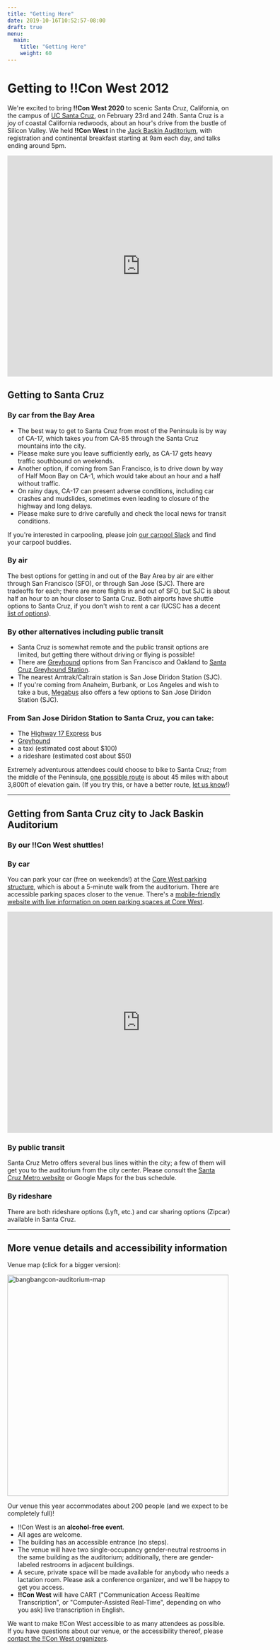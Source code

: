 ```yaml
---
title: "Getting Here"
date: 2019-10-16T10:52:57-08:00
draft: true
menu:
  main:
    title: "Getting Here"
    weight: 60
---
```


# Getting to !!Con West 2012

We're excited to bring **!!Con West 2020** to scenic Santa Cruz, California,
on the campus of [UC Santa Cruz](https://www.ucsc.edu/), on February 23rd
and 24th.  Santa Cruz is a joy of coastal California redwoods, about an
hour's drive from the bustle of Silicon Valley.  We held **!!Con
West** in the [Jack Baskin
Auditorium](https://www.google.com/maps/place/Jack+Baskin+Auditorium+101/@36.9997031,-122.0630586,17.32z/data=!4m5!3m4!1s0x808e4175229558fb:0x8d521799d868891c!8m2!3d37.000183!4d-122.0623527), 
with registration and continental breakfast starting at 9am each day, and talks ending around 5pm.

<div class="mapouter"><div class="gmap_canvas"><iframe width="600" height="500"
id="gmap_canvas"
src="https://maps.google.com/maps?q=baskin%20auditorium&t=&z=17&ie=UTF8&iwloc=&output=embed"
frameborder="0" scrolling="no" marginheight="0"
marginwidth="0"></iframe></div><style>.mapouter{text-align:right;height:500px;width:600px;}.gmap_canvas
{overflow:hidden;background:none!important;height:500px;width:600px;}</style></div>

## Getting to Santa Cruz

### By car from the Bay Area

- The best way to get to Santa Cruz from most of the Peninsula is by way of
  CA-17, which takes you from CA-85 through the Santa Cruz mountains into the
  city.
- Please make sure you leave sufficiently early, as CA-17 gets heavy traffic
  southbound on weekends.
- Another option, if coming from San Francisco, is to drive down by way of Half
  Moon Bay on CA-1, which would take about an hour and a half without traffic.
- On rainy days, CA-17 can present adverse conditions, including car crashes and
  mudslides, sometimes even leading to closure of the highway and long delays.
- Please make sure to drive carefully and check the local news for transit
  conditions.

If you're interested in carpooling, please join [our carpool
Slack]() and find your carpool buddies.

### By air

The best options for getting in and out of the Bay Area by air are either
through San Francisco (SFO), or through San Jose (SJC).  There are tradeoffs
for each; there are more flights in and out of SFO, but SJC is about half an
hour to an hour closer to Santa Cruz. Both airports have shuttle options to
Santa Cruz, if you don't wish to rent a car (UCSC has a decent
[list of options](https://taps.ucsc.edu/travel/airport-shuttles.html)).

### By other alternatives including public transit

- Santa Cruz is somewhat remote and the public transit options are limited, but
  getting there without driving or flying is possible!
- There are [Greyhound](https://www.greyhound.com) options from San Francisco
  and Oakland to [Santa Cruz Greyhound
  Station](https://locations.greyhound.com/bus-stations/US/Santa-Cruz).
- The nearest Amtrak/Caltrain station is San Jose Diridon Station (SJC).
- If you're coming from Anaheim, Burbank, or Los Angeles and wish to take a bus,
  [Megabus](https://us.megabus.com/) also offers a few options to San Jose
  Diridon Station (SJC).

### From San Jose Diridon Station to Santa Cruz, you can take:

- The [Highway 17
  Express](https://www.scmtd.com/en/component/systemmap/17/20192) bus
- [Greyhound](https://www.greyhound.com)
- a taxi (estimated cost about $100)
- a rideshare (estimated cost about $50)

Extremely adventurous attendees could choose to bike to Santa Cruz; from the
middle of the Peninsula, [one possible
route](https://www.strava.com/routes/11228019) is about 45 miles with about
3,800ft of elevation gain.  (If you try this, or have a better route, [let us
know](mailto:west-2020@exclamation.foundation)!)

---

## Getting from Santa Cruz city to Jack Baskin Auditorium

### By our !!Con West shuttles!

### By car

You can park your car (free on weekends!) at the [Core West parking
structure](https://www.google.com/maps/place/UCSC+Core+West+Structure/@36.9990766,-122.0658659,17z/data=!3m1!4b1!4m5!3m4!1s0x808e417574d7cc95:0xfc9187c7cae8a8c2!8m2!3d36.9990766!4d-122.0636772),
which is about a 5-minute walk from the auditorium. There are accessible parking
spaces closer to the venue.  There's a [mobile-friendly website with live
information on open parking spaces at Core
West](https://mobile.ucsc.edu/parking/corewest).

<div class="mapouter"><div class="gmap_canvas"><iframe width="600" height="500"
id="gmap_canvas"
src="https://maps.google.com/maps?q=ucsc%20core%20west&t=&z=17&ie=UTF8&iwloc=&output=embed"
frameborder="0" scrolling="no" marginheight="0"
marginwidth="0"></iframe></div><style>.mapouter{text-align:right;height:500px;width:600px;}.gmap_canvas
{overflow:hidden;background:none!important;height:500px;width:600px;}</style></div>

### By public transit

Santa Cruz Metro offers several bus lines within the city; a few of them will
get you to the auditorium from the city center. Please consult the [Santa Cruz
Metro website](https://www.scmtd.com/en/routes) or Google Maps for the bus
schedule.

### By rideshare

There are both rideshare options (Lyft, etc.) and car sharing options (Zipcar)
available in Santa Cruz.

---

## More venue details and accessibility information

Venue map (click for a bigger version):

<a href="../images/bangbangcon-west-auditorium-map.png"><img
src="../images/bangbangcon-west-auditorium-map.png"
alt="bangbangcon-auditorium-map" width="500" /></a>

Our venue this year accommodates about 200 people (and we expect to be
completely full)!

- !!Con West is an **alcohol-free event**.
- All ages are welcome.
- The building has an accessible entrance (no steps).
- The venue will have two single-occupancy gender-neutral restrooms in the same
  building as the auditorium; additionally, there are gender-labeled restrooms
  in adjacent buildings.
- A secure, private space will be made available for anybody who needs a
  lactation room.  Please ask a conference organizer, and we'll be happy to get
  you access.
- **!!Con West** will have CART ("Communication Access Realtime Transcription",
  or "Computer-Assisted Real-Time", depending on who you ask) live transcription
  in English.

We want to make !!Con West accessible to as many attendees as possible.  If you
have questions about our venue, or the accessibility thereof, please [contact
the !!Con West organizers](mailto:west-2020@exclamation.foundation).
